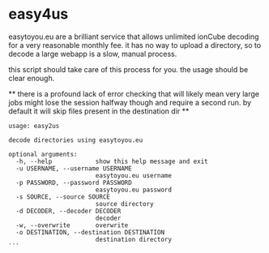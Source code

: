 easy4us
=======

easytoyou.eu are a brilliant service that allows unlimited ionCube decoding for a very reasonable monthly fee. it has no
way to upload a directory, so to decode a large webapp is a slow, manual process.

this script should take care of this process for you. the usage should be clear enough.

** there is a profound lack of error checking that will likely mean very large jobs might lose the session halfway though
and require a second run. by default it will skip files present in the destination dir **

````
usage: easy2us

decode directories using easytoyou.eu

optional arguments:
  -h, --help            show this help message and exit
  -u USERNAME, --username USERNAME
                        easytoyou.eu username
  -p PASSWORD, --password PASSWORD
                        easytoyou.eu password
  -s SOURCE, --source SOURCE
                        source directory
  -d DECODER, --decoder DECODER
                        decoder
  -w, --overwrite       overwrite
  -o DESTINATION, --destination DESTINATION
                        destination directory
```